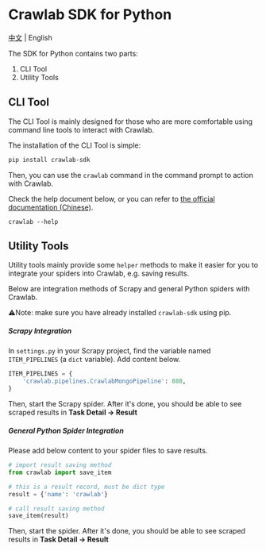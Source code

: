 # Crawlab SDK for Python

[中文](https://github.com/rich-bro/crawlab-sdk/blob/master/python/README-zh.md) | English

The SDK for Python contains two parts:
1. CLI Tool
2. Utility Tools

## CLI Tool

The CLI Tool is mainly designed for those who are more comfortable using command line tools to interact with Crawlab. 

The installation of the CLI Tool is simple:

```bash
pip install crawlab-sdk
```

Then, you can use the `crawlab` command in the command prompt to action with Crawlab.

Check the help document below, or you can refer to [the official documentation (Chinese)](https://docs.crawlab.cn/SDK/CLI.html). 

```
crawlab --help
```

## Utility Tools

Utility tools mainly provide some `helper` methods to make it easier for you to integrate your spiders into Crawlab, e.g. saving results.

Below are integration methods of Scrapy and general Python spiders with Crawlab.

⚠️Note: make sure you have already installed `crawlab-sdk` using pip.

##### Scrapy Integration

In `settings.py` in your Scrapy project, find the variable named `ITEM_PIPELINES` (a `dict` variable). Add content below.

```python
ITEM_PIPELINES = {
    'crawlab.pipelines.CrawlabMongoPipeline': 888,
}
```

Then, start the Scrapy spider. After it's done, you should be able to see scraped results in **Task Detail -> Result**

##### General Python Spider Integration

Please add below content to your spider files to save results.

```python
# import result saving method
from crawlab import save_item

# this is a result record, must be dict type
result = {'name': 'crawlab'}

# call result saving method
save_item(result)
```

Then, start the spider. After it's done, you should be able to see scraped results in **Task Detail -> Result**
